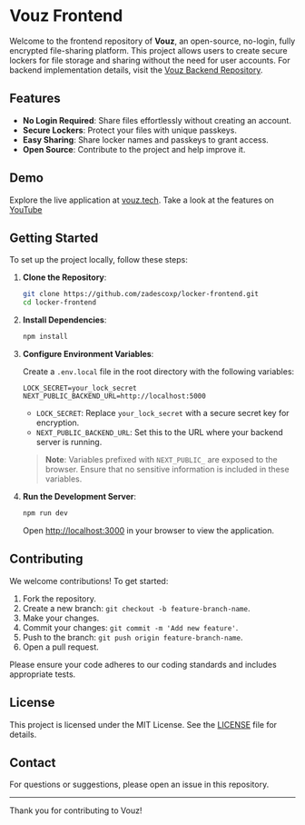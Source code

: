 # Vouz Frontend

Welcome to the frontend repository of **Vouz**, an open-source, no-login, fully encrypted file-sharing platform. This project allows users to create secure lockers for file storage and sharing without the need for user accounts. For backend implementation details, visit the [Vouz Backend Repository](https://github.com/zadescoxp/locker-backend).

## Features

- **No Login Required**: Share files effortlessly without creating an account.
- **Secure Lockers**: Protect your files with unique passkeys.
- **Easy Sharing**: Share locker names and passkeys to grant access.
- **Open Source**: Contribute to the project and help improve it.

## Demo

Explore the live application at [vouz.tech](https://vouz.tech).
Take a look at the features on [YouTube](https://youtu.be/vPx3gnUQ1K8)

## Getting Started

To set up the project locally, follow these steps:

1. **Clone the Repository**:

   ```bash
   git clone https://github.com/zadescoxp/locker-frontend.git
   cd locker-frontend
   ```

2. **Install Dependencies**:

   ```bash
   npm install
   ```

3. **Configure Environment Variables**:

   Create a `.env.local` file in the root directory with the following variables:

   ```env
   LOCK_SECRET=your_lock_secret
   NEXT_PUBLIC_BACKEND_URL=http://localhost:5000
   ```

   - `LOCK_SECRET`: Replace `your_lock_secret` with a secure secret key for encryption.
   - `NEXT_PUBLIC_BACKEND_URL`: Set this to the URL where your backend server is running.

   > **Note**: Variables prefixed with `NEXT_PUBLIC_` are exposed to the browser. Ensure that no sensitive information is included in these variables. 

4. **Run the Development Server**:

   ```bash
   npm run dev
   ```

   Open [http://localhost:3000](http://localhost:3000) in your browser to view the application.

## Contributing

We welcome contributions! To get started:

1. Fork the repository.
2. Create a new branch: `git checkout -b feature-branch-name`.
3. Make your changes.
4. Commit your changes: `git commit -m 'Add new feature'`.
5. Push to the branch: `git push origin feature-branch-name`.
6. Open a pull request.

Please ensure your code adheres to our coding standards and includes appropriate tests.

## License

This project is licensed under the MIT License. See the [LICENSE](LICENSE) file for details.

## Contact

For questions or suggestions, please open an issue in this repository.

---

Thank you for contributing to Vouz! 
